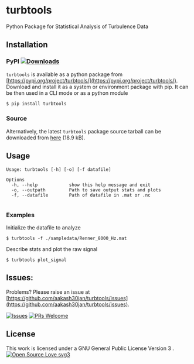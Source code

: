 # turbtools
Python Package for Statistical Analysis of Turbulence Data

## Installation
### PyPI [![Downloads](https://pepy.tech/badge/turbtools)](https://pepy.tech/project/turbtools)
`turbtools` is available as a python package from [https://pypi.org/project/turbtools/](https://pypi.org/project/turbtools/).
Download and install it as a system or environment package with pip. It can be then used in a CLI mode or as a python module 
```bash
$ pip install turbtools
```

### Source
Alternatively, the latest `turbtools` package source tarball can be downloaded from [here](https://github.com/aakash30jan/turbtools/archive/v22.06a1.tar.gz) (18.9 kB). 

## Usage

```console
Usage: turbtools [-h] [-o] [-f datafile] 

Options
  -h, --help            show this help message and exit
  -o, --outpath         Path to save output stats and plots
  -f, --datafile        Path of datafile in .mat or .nc
  
```

### Examples
Initialize the datafile to analyze
```console
$ turbtools -f ./sampledata/Renner_8000_Hz.mat
```

Describe stats and plot the raw signal
```console
$ turbtools plot_signal
```

## Issues:
Problems? Please raise an issue at [https://github.com/aakash30jan/turbtools/issues](https://github.com/aakash30jan/turbtools/issues).

[![Issues](https://img.shields.io/github/issues/aakash30jan/turbtools)](#turbtools)  [![PRs Welcome](https://img.shields.io/badge/PRs-welcome-brightgreen.svg?style=flat-square)](#turbtools)



## License
This work is licensed under a GNU General Public License Version 3 . [![Open Source Love svg3](https://badges.frapsoft.com/os/v3/open-source.svg?v=103)](#turbtools)



